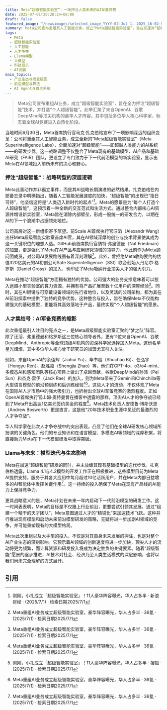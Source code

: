 ```yaml
---
title: Meta“超级智能实验室”：一场押注人类未来的AI军备竞赛
date: 2025-07-01T20:20:24+08:00
draft: false
featured_image: "/newsimages/selected_image_YYYY-07-Jul 1, 2025_16-02-59-666.jpg"
summary: Meta公司宣布重组其人工智能业务，成立“Meta超级智能实验室”，旨在加速对“超级智能”技术的研发，并致力于打造“个人超级智能”。新实验室由前Scale AI首席执行官汪滔和GitHub前首席执行官弗里德曼共同领导，并吸引了来自OpenAI、谷歌DeepMind等顶尖AI机构的11位科学家，其中包括多名华人骨干，体现了其在激烈人才争夺战中的强大吸引力。此举不仅标志着Meta在AI领域的大规模投入与战略转型，也将对全球AI竞赛格局产生深远影响。
tags: 
  - Meta
  - 超级智能实验室
  - 人工智能
  - 人才争夺
  - Llama模型
  - 大模型
  - 科技巨头
  - AI发展
main_topics: 
  - 产业生态与商业版图
  - 前沿模型与算法
  - AI Agent与自主系统
---
```


> Meta公司宣布重组AI业务，成立“超级智能实验室”，旨在全力押注“超级智能”技术，并打造“个人超级智能”。此举汇聚了来自OpenAI、谷歌DeepMind等顶尖机构的豪华人才阵容，其中包括多位华人核心科学家，标志着全球AI竞赛进入白热化阶段。

当地时间6月30日，Meta首席执行官马克·扎克伯格宣布了一项影响深远的组织变革：公司将重组其人工智能业务，成立全新的“Meta超级智能实验室”（Meta Superintelligence Labs），全面加速对“超级智能”——即超越人类能力的AI系统——的研发步伐。这一战略调整不仅整合了Meta现有的基础模型、AI产品和基础AI研究（FAIR）团队，更设立了专门致力于下一代前沿模型的新实验室，显示出Meta在AI领域投入前所未有的决心和野心。

### 押注“超级智能”：战略转型的深层逻辑

Meta此番动作并非孤立事件，而是其AI战略长期演进的必然结果。扎克伯格在内部备忘录中明确指出，随着人工智能发展速度的加快，“超级智能”的出现已“指日可待”，他坚信这将是“人类迈入新时代的起点”[^2]。Meta的愿景是为“每个人打造个人超级智能”，这预示着一种全新的交互范式和生活方式。通过整合内部核心AI资源并增设新实验室，Meta旨在消除内部壁垒，形成一股统一的研发合力，以期在AI的下一个浪潮中占据领先地位。

公司高层对这一新组织寄予厚望。前Scale AI首席执行官汪滔（Alexandr Wang）出任Meta超级智能实验室首席AI官，其在AI领域深厚的创业与技术背景使其成为这一关键职位的理想人选。GitHub前首席执行官纳特·弗里德曼（Nat Friedman）的加盟，更是强化了Meta在AI产品与应用研究领域的领导力，他此前作为Meta顾问团成员，对公司AI发展路线图有着深刻理解[^1]。此外，曾拒绝Meta收购要约的估值320亿美元的AI初创公司Safe Superintelligence（SSI）联合创始人丹尼尔·格罗斯（Daniel Gross）的加入，也印证了Meta吸纳行业顶尖人才的强大引力。

Meta在推动“超级智能”方面拥有独特的优势。公司强大的业务支撑意味着可以投入远超小型实验室的算力资源，并拥有将产品扩展至数十亿用户的深厚经验[^1]。同时，其在AI眼镜与可穿戴设备领域的先行者地位，以及灵活的公司架构，都为其在AI前沿探索中提供了独特的竞争优势。这种整合与投入，旨在确保Meta不仅能构建强大的基础模型，更能将其高效落地于产品，最终实现“个人超级智能”的愿景。

### 人才集结号：AI军备竞赛的缩影

此次重组最引人注目的亮点之一，是Meta超级智能实验室汇聚的“梦之队”阵容。除了汪滔、弗里德曼和格罗斯这三位核心领导者外，更有11位来自OpenAI、谷歌DeepMind、Anthropic等全球顶级AI机构的资深科学家选择加入Meta。这份名单星光熠熠，其中多位华人核心骨干研究员的加盟尤其引人关注。

例如，来自OpenAI的余佳辉（Jiahui Yu）、毕书超（Shuchao Bi）、任弘宇（Hongyu Ren）、赵胜嘉（Shengjia Zhao）等，他们在GPT-4o、o3/o4-mini、多模态AI和感知团队等核心项目上做出了卓越贡献。谷歌DeepMind的孙沛（Pei Sun）和杰克·雷伊（Jack Rae）的加入，则为Meta带来了Gemini和Chinchilla等大型语言模型的前沿预训练和后训练经验[^1][^3]。这些人才的流动，不仅体现了Meta在国际AI人才市场中的强大吸引力，也折射出全球AI军备竞赛的激烈程度。正如OpenAI首席执行官山姆·奥特曼曾在播客中透露的那样，顶尖AI人才的争夺战已经到了Meta开出高达1亿美元签约奖金的程度[^1]。Meta技术负责人安德鲁·博斯沃思（Andrew Bosworth）更是直言，这是他“20年技术职业生涯中见证的最激烈的人才争夺战”。

华人科学家在此次人才争夺战中的突出表现，凸显了他们在全球AI研发核心领域所扮演的关键角色。他们的专业知识和在语言模型、多模态AI等领域的深厚积累，将直接助力Meta在下一代模型研发中取得突破。

### Llama与未来：模型迭代与生态影响

Meta在加速“超级智能”研发的同时，并未放缓其现有基础模型的迭代步伐。扎克伯格透露，Llama 4.1与4.2模型的开发工作正在积极推进，这些模型目前为Meta AI提供支持，服务于其各大应用中每月超过10亿活跃用户，并在Meta内部日益增多的AI智能体中发挥关键作用[^1]。这一持续的投入确保了Meta在现有产品线的AI能力上保持竞争力。

更具战略意义的是，Meta计划在未来一年内启动下一代前沿模型的研发工作。这一时间表表明，Meta的目标是不仅跟上行业前沿，更要尝试引领其发展。通过“组建一个精干的天才团队”，Meta意图通过人才的“精锐化”来加速技术飞跃。这种并行推进现有模型和启动未来前沿模型研发的策略，无疑将进一步加剧AI领域的竞争，并可能重塑现有的大模型格局。

Meta此次重组以及大手笔的投入，不仅是对其自身未来发展的押注，也是对整个AI产业生态的深刻影响。它预示着AI领域的创新速度将进一步加快，顶尖人才的流动将更为频繁，而计算资源和研发投入将成为决定胜负的关键要素。随着“超级智能”愿景的逐步推进，AI技术对社会、经济乃至人类生活模式的深层影响，也将以我们尚未完全理解的方式展开。

## 引用
[^1]: Meta重组AI业务成立超级智能实验室，豪华阵容曝光，华人占多半 · 36氪 · (2025/7/1) · 检索日期2025/7/1
[^2]: 刚刚，小扎成立「超级智能实验室」！11人豪华阵容曝光，华人占多半 · 新浪财经 · (2025/7/1) · 检索日期2025/7/1
[^3]: 刚刚，小扎成立「超级智能实验室」！11人豪华阵容曝光，华人占多半 · 搜狐 · (2025/7/1) · 检索日期2025/7/1
[^4]: 小扎刚刚官宣超级智能AI 梦之队，华人占大半| 附11 人核心名单 - 爱范儿 · 爱范儿 · (2025/7/1) · 检索日期2025/7/1
[^5]: 本文来自“腾讯科技” · 腾讯科技 · 作者：无忌 (2025/7/1) · 检索日期2025/7/1
